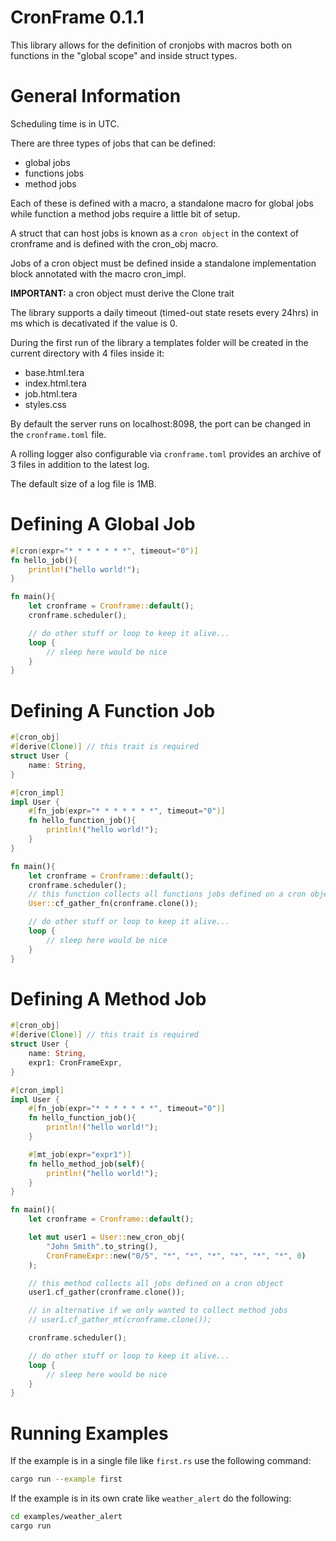 # CronFrame 0.1.1

This library allows for the definition of cronjobs with macros both on functions in the "global scope" and inside struct types.

# General Information
Scheduling time is in UTC.

There are three types of jobs that can be defined:
- global jobs
- functions jobs
- method jobs

Each of these is defined with a macro, a standalone macro for global jobs while function a method jobs require a little bit of setup.

A struct that can host jobs is known as a `cron object` in the context of cronframe and is defined with the cron_obj macro.

Jobs of a cron object must be defined inside a standalone implementation block annotated with the macro cron_impl.

**IMPORTANT:** a cron object must derive the Clone trait

The library supports a daily timeout (timed-out state resets every 24hrs) in ms which is decativated if the value is 0.

During the first run of the library a templates folder will be created in the current directory with 4 files inside it:
- base.html.tera
- index.html.tera
- job.html.tera
- styles.css

By default the server runs on localhost:8098, the port can be changed in the `cronframe.toml` file.

A rolling logger also configurable via `cronframe.toml` provides an archive of 3 files in addition to the latest log.

The default size of a log file is 1MB.

# Defining A Global Job
```rust
#[cron(expr="* * * * * * *", timeout="0")]    
fn hello_job(){
    println!("hello world!");
}

fn main(){
    let cronframe = Cronframe::default();
    cronframe.scheduler();

    // do other stuff or loop to keep it alive...
    loop {
        // sleep here would be nice
    }
}
```

# Defining A Function Job
```rust
#[cron_obj]
#[derive(Clone)] // this trait is required
struct User {
    name: String,
}

#[cron_impl]
impl User {
    #[fn_job(expr="* * * * * * *", timeout="0")]    
    fn hello_function_job(){
        println!("hello world!");
    }
}

fn main(){
    let cronframe = Cronframe::default();
    cronframe.scheduler();
    // this function collects all functions jobs defined on a cron object
    User::cf_gather_fn(cronframe.clone());

    // do other stuff or loop to keep it alive...
    loop {
        // sleep here would be nice
    }
}
```

# Defining A Method Job
```rust
#[cron_obj]
#[derive(Clone)] // this trait is required
struct User {
    name: String,
    expr1: CronFrameExpr,
}

#[cron_impl]
impl User {
    #[fn_job(expr="* * * * * * *", timeout="0")]    
    fn hello_function_job(){
        println!("hello world!");
    }

    #[mt_job(expr="expr1")]    
    fn hello_method_job(self){
        println!("hello world!");
    }
}

fn main(){
    let cronframe = Cronframe::default();

    let mut user1 = User::new_cron_obj(
        "John Smith".to_string(),
        CronFrameExpr::new("0/5", "*", "*", "*", "*", "*", "*", 0)
    );

    // this method collects all jobs defined on a cron object
    user1.cf_gather(cronframe.clone());

    // in alternative if we only wanted to collect method jobs
    // user1.cf_gather_mt(cronframe.clone());

    cronframe.scheduler();

    // do other stuff or loop to keep it alive...
    loop {
        // sleep here would be nice
    }
}
```

# Running Examples
If the example is in a single file like `first.rs` use the following command:
```bash
cargo run --example first
```

If the example is in its own crate like `weather_alert` do the following:
```bash
cd examples/weather_alert
cargo run
```